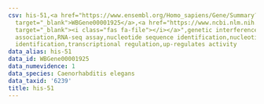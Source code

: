 ```yaml
---
csv: his-51,<a href="https://www.ensembl.org/Homo_sapiens/Gene/Summary?db=core;g=WBGene00001925"
  target="_blank">WBGene00001925</a>,<a href="https://www.ncbi.nlm.nih.gov/pubmed/27496166"
  target="_blank"><i class="fas fa-file"></i></a>",genetic interference,functional
  association,RNA-seq assay,nucleotide sequence identification,nucleotide sequence
  identification,transcriptional regulation,up-regulates activity
data_alias: his-51
data_id: WBGene00001925
data_numevidence: 1
data_species: Caenorhabditis elegans
data_taxid: '6239'
title: his-51
---
```


